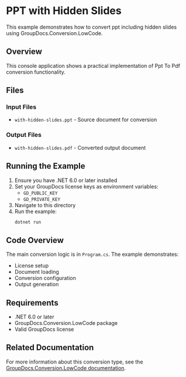 # PPT with Hidden Slides

This example demonstrates how to convert ppt including hidden slides using GroupDocs.Conversion.LowCode.

## Overview

This console application shows a practical implementation of Ppt To Pdf conversion functionality.

## Files

### Input Files
- `with-hidden-slides.ppt` - Source document for conversion

### Output Files
- `with-hidden-slides.pdf` - Converted output document

## Running the Example

1. Ensure you have .NET 6.0 or later installed
2. Set your GroupDocs license keys as environment variables:
   - `GD_PUBLIC_KEY`
   - `GD_PRIVATE_KEY`
3. Navigate to this directory
4. Run the example:
   ```bash
   dotnet run
   ```

## Code Overview

The main conversion logic is in `Program.cs`. The example demonstrates:
- License setup
- Document loading
- Conversion configuration
- Output generation

## Requirements

- .NET 6.0 or later
- GroupDocs.Conversion.LowCode package
- Valid GroupDocs license

## Related Documentation

For more information about this conversion type, see the [GroupDocs.Conversion.LowCode documentation](https://docs.groupdocs.net/conversion/developer-guide/using-ppt-to-pdf-converter/).

